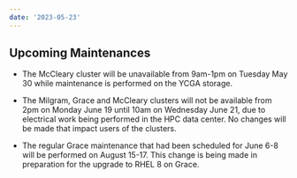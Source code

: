 ```yaml
---
date: '2023-05-23'
---
```


## Upcoming Maintenances

* The McCleary cluster will be unavailable from 9am-1pm on Tuesday May 30 while maintenance is performed on the YCGA storage.

* The Milgram, Grace and McCleary clusters will not be available from 2pm on Monday June 19 until 10am on Wednesday June 21, due to electrical work being performed in the HPC data center.  No changes will be made that impact users of the clusters.

* The regular Grace maintenance that had been scheduled for June 6-8 will be performed on August 15-17.  This change is being made in preparation for the upgrade to RHEL 8 on Grace.